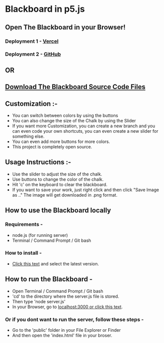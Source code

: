 # Blackboard in p5.js 

## Open The Blackboard in your Browser!
### Deployment 1 - [Vercel](https://blackboard.vercel.app/) 
### Deployment 2 - [GitHub](https://samyakbambole.github.io/p5.js-Blackboard/public/index.html)

## OR

## [Download The Blackboard Source Code Files](https://github.com/samyakbambole/p5.js-Blackboard/releases)

## Customization :- 
* You can switch between colors by using the buttons 
* You can also change the size of the Chalk by using the Slider 
* If you want more Customization, you can create a new branch and you can even code your own shortcuts, you can even create a new slider for something else.
* You can even add more buttons for more colors.  
* This project is completely open source. 

## Usage Instructions :- 
* Use the slider to adjust the size of the chalk. 
* Use buttons to change the color of the chalk. 
* Hit 'c' on the keyboard to clear the blackboard. 
* If you want to save your work, just right click and then click "Save Image as .." The image will get downloaded in .png format. 

## How to use the Blackboard locally 

### Requirements - 
* node.js (for running server)
* Terminal / Command Prompt / Git bash 

### How to install - 
* [Click this text](https://github.com/samyakbambole/p5.js-Blackboard/releases) and select the latest version. 

## How to run the Blackboard - 
* Open Terminal / Command Prompt / Git bash
* 'cd' to the directory where the server.js file is stored. 
* Then type 'node server.js'
* In your Browser, go to [localhost:3000 or click this text](http://localhost:3000). 

### Or if you dont want to run the server, follow these steps - 
* Go to the 'public' folder in your File Explorer or Finder
* And then open the 'index.html' file in your broser. 